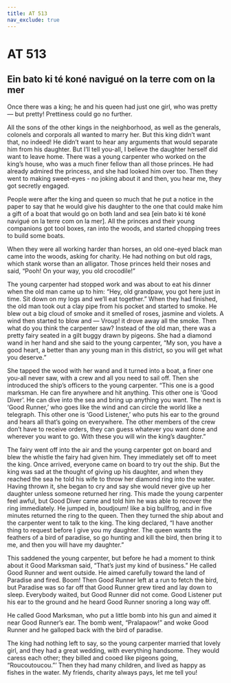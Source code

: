 ```yaml
---
title: AT 513
nav_exclude: true
---
```


# AT 513

## Ein bato ki té koné navigué on la terre com on la mer

Once there was a king; he and his queen had just one girl, who was pretty — but pretty! Prettiness could go no further.

All the sons of the other kings in the neighborhood, as well as the generals, colonels and corporals all wanted to marry her. But this king didn’t want that, no indeed! He didn’t want to hear any arguments that would separate him from his daughter. But I’ll tell you-all, I believe the daughter herself did want to leave home. There was a young carpenter who worked on the king’s house, who was a much finer fellow than all those princes. He had already admired the princess, and she had looked him over too. Then they went to making sweet-eyes - no joking about it and then, you hear me, they got secretly engaged.

People were after the king and queen so much that he put a notice in the paper to say that he would give his daughter to the one that could make him a gift of a boat that would go on both land and sea [ein bato ki té koné navigué on la terre com on la mer]. All the princes and their young companions got tool boxes, ran into the woods, and started chopping trees to build some boats.

When they were all working harder than horses, an old one-eyed black man came into the woods, asking for charity. He had nothing on but old rags, which stank worse than an alligator. Those princes held their noses and said, “Pooh! On your way, you old crocodile!”

The young carpenter had stopped work and was about to eat his dinner when the old man came up to him: “Hey, old grandpaw, you got here just in time. Sit down on my logs and we’ll eat together.” When they had finished, the old man took out a clay pipe from his pocket and started to smoke. He blew out a big cloud of smoke and it smelled of roses, jasmine and violets. A wind then started to blow and — Vroup! it drove away all the smoke. Then what do you think the carpenter saw? Instead of the old man, there was a pretty fairy seated in a gilt buggy drawn by pigeons. She had a diamond wand in her hand and she said to the young carpenter, “My son, you have a good heart, a better than any young man in this district, so you will get what you deserve.”

She tapped the wood with her wand and it turned into a boat, a finer one you-all never saw, with a crew and all you need to sail off. Then she introduced the ship’s officers to the young carpenter. “This one is a good marksman. He can fire anywhere and hit anything. This other one is ‘Good Diver’. He can dive into the sea and bring up anything you want. The next is ‘Good Runner,’ who goes like the wind and can circle the world like a telegraph. This other one is ‘Good Listener,’ who puts his ear to the ground and hears all that’s going on everywhere. The other members of the crew don’t have to receive orders, they can guess whatever you want done and wherever you want to go. With these you will win the king’s daughter.”

The fairy went off into the air and the young carpenter got on board and blew the whistle the fairy had given him. They immediately set off to meet the king. Once arrived, everyone came on board to try out the ship. But the king was sad at the thought of giving up his daughter, and when they reached the sea he told his wife to throw her diamond ring into the water. Having thrown it, she began to cry and say she would never give up her daughter unless someone returned her ring. This made the young carpenter feel awful, but Good Diver came and told him he was able to recover the ring immediately. He jumped in, boudjoum! like a big bullfrog, and in five minutes returned the ring to the queen. Then they turned the ship about and the carpenter went to talk to the king. The king declared, “I have another thing to request before I give you my daughter. The queen wants the feathers of a bird of paradise, so go hunting and kill the bird, then bring it to me, and then you will have my daughter.”

This saddened the young carpenter, but before he had a moment to think about it Good Marksman said, “That’s just my kind of business.” He called Good Runner and went outside. He aimed carefully toward the land of Paradise and fired. Boom! Then Good Runner left at a run to fetch the bird, but Paradise was so far off that Good Runner grew tired and lay down to sleep. Everybody waited, but Good Runner did not come. Good Listener put his ear to the ground and he heard Good Runner snoring a long way off.

He called Good Marksman, who put a little bomb into his gun and aimed it near Good Runner’s ear. The bomb went, “Pralapaow!” and woke Good Runner and he galloped back with the bird of paradise.

The king had nothing left to say, so the young carpenter married that lovely girl, and they had a great wedding, with everything handsome. They would caress each other; they billed and cooed like pigeons going, “Roucoutoucou.”’ Then they had many children, and lived as happy as fishes in the water. My friends, charity always pays, let me tell you!


